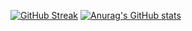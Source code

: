 [![GitHub Streak](https://streak-stats.demolab.com?user=FeliXL2111&theme=dark)](https://git.io/streak-stats)
[![Anurag's GitHub stats](https://github-readme-stats.vercel.app/api?username=FeliXL2111)](https://github.com/anuraghazra/github-readme-stats)
<!--
**FeliXL2111/FeliXL2111** is a ✨ _special_ ✨ repository because its `README.md` (this file) appears on your GitHub profile.

Here are some ideas to get you started:

- 🔭 I’m currently working on ...
- 🌱 I’m currently learning ...
- 👯 I’m looking to collaborate on ...
- 🤔 I’m looking for help with ...
- 💬 Ask me about ...
- 📫 How to reach me: ...
- 😄 Pronouns: ...
- ⚡ Fun fact: ...
-->

